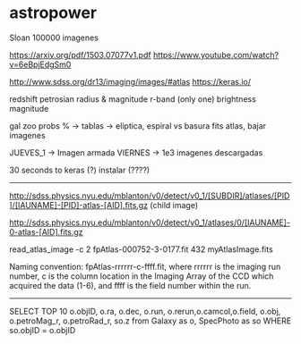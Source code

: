 # astropower

Sloan 100000 imagenes

https://arxiv.org/pdf/1503.07077v1.pdf
https://www.youtube.com/watch?v=6eBpjEdgSm0

http://www.sdss.org/dr13/imaging/images/#atlas
https://keras.io/


redshift
petrosian radius & magnitude
r-band (only one)
brightness
magnitude

gal zoo probs % -> tablas ->  eliptica, espiral vs basura
fits atlas, bajar imagenes

JUEVES_1 -> Imagen armada
VIERNES -> 1e3 imagenes descargadas

30 seconds to keras (?) instalar (????)

____________________________________________



http://sdss.physics.nyu.edu/mblanton/v0/detect/v0_1/[SUBDIR]/atlases/[PID]/[IAUNAME]-[PID]-atlas-[AID].fits.gz (child image)

http://sdss.physics.nyu.edu/mblanton/v0/detect/v0_1/atlases/0/[IAUNAME]-0-atlas-[AID].fits.gz

read_atlas_image -c 2 fpAtlas-000752-3-0177.fit 432  myAtlasImage.fits

Naming convention: fpAtlas-rrrrrr-c-ffff.fit, where rrrrrr is the imaging run number, c is the column location in the Imaging Array of the CCD which acquired the data (1-6), and ffff is the field number within the run.
______________________________________________________

SELECT TOP 10
  o.objID, o.ra, o.dec, o.run, o.rerun,o.camcol,o.field, o.obj, o.petroMag_r, o.petroRad_r, so.z
  from Galaxy as o, SpecPhoto as so
  WHERE so.objID = o.objID
